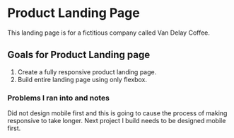 # Product Landing Page
This landing page is for a fictitious company called Van Delay Coffee.

## Goals for Product Landing page
1. Create a fully responsive product landing page.
2. Build entire landing page using only flexbox.

### Problems I ran into and notes

Did not design mobile first and this is going to cause the process of making
responsive to take longer. Next project I build needs to be designed mobile first. 
